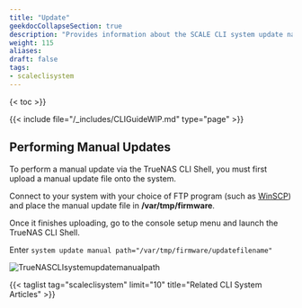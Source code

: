 ```yaml
---
title: "Update"
geekdocCollapseSection: true
description: "Provides information about the SCALE CLI system update namespace and command syntax, and includes common commands." 
weight: 115
aliases:
draft: false
tags:
- scaleclisystem
---
```

{< toc >}}

{{< include file="/_includes/CLIGuideWIP.md" type="page" >}}

## Performing Manual Updates

To perform a manual update via the TrueNAS CLI Shell, you must first upload a manual update file onto the system.

Connect to your system with your choice of FTP program (such as [WinSCP](https://winscp.net/eng/index.php)) and place the manual update file in **/var/tmp/firmware**.

Once it finishes uploading, go to the console setup menu and launch the TrueNAS CLI Shell.

Enter `system update manual path="/var/tmp/firmware/updatefilename"`

![TrueNASCLIsystemupdatemanualpath](/images/SCALE/TrueNASCLIsystemupdatemanualpath.png "Manual Update")

{{< taglist tag="scaleclisystem" limit="10" title="Related CLI System Articles" >}}
